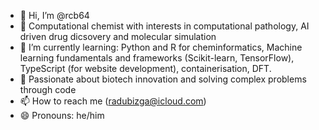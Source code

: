 - 👋 Hi, I’m @rcb64
- 👀 Computational chemist with interests in computational pathology, AI driven drug dicsovery and molecular simulation
- 🌱 I’m currently learning: Python and R for cheminformatics, Machine learning fundamentals and frameworks (Scikit-learn, TensorFlow), TypeScript (for website development), containerisation, DFT.
- 💞️ Passionate about biotech innovation and solving complex problems through code
- 📫 How to reach me (radubizga@icloud.com)
- 😄 Pronouns: he/him


<!---
rcb64/rcb64 is a ✨ special ✨ repository because its `README.md` (this file) appears on your GitHub profile.
You can click the Preview link to take a look at your changes.
--->
